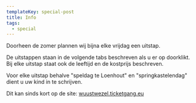 ```yaml
---
templateKey: special-post
title: Info
tags:
  - special
---
```

Doorheen de zomer plannen wij bijna elke vrijdag een uitstap.

De uitstappen staan in de volgende tabs beschreven als u er op doorklikt. Bij elke uitstap staat ook de leeftijd en de kostprijs beschreven.

Voor elke uitstap behalve "speldag te Loenhout" en "springkastelendag" dient u uw kind in te schrijven.

Dit kan sinds kort op de site: [wuustwezel.ticketgang.eu](wuustwezel.ticketgang.eu)
